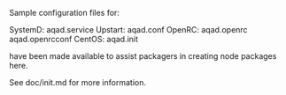 Sample configuration files for:

SystemD: aqad.service
Upstart: aqad.conf
OpenRC:  aqad.openrc
         aqad.openrcconf
CentOS:  aqad.init

have been made available to assist packagers in creating node packages here.

See doc/init.md for more information.
